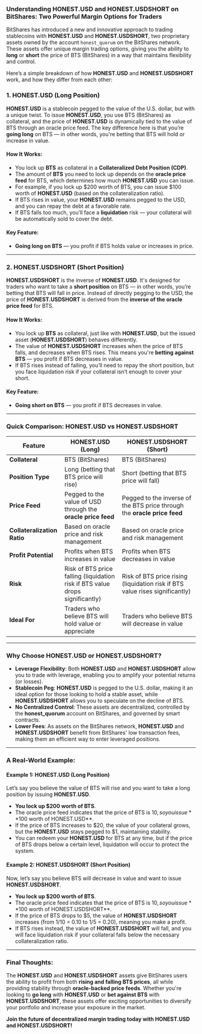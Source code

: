 
### Understanding **HONEST.USD** and **HONEST.USDSHORT** on BitShares: Two Powerful Margin Options for Traders

BitShares has introduced a new and innovative approach to trading stablecoins with **HONEST.USD** and **HONEST.USDSHORT**, two proprietary assets owned by the account `honest_quorum` on the BitShares network. These assets offer unique margin trading options, giving you the ability to **long** or **short** the price of BTS (BitShares) in a way that maintains flexibility and control.

Here’s a simple breakdown of how **HONEST.USD** and **HONEST.USDSHORT** work, and how they differ from each other:

### 1. **HONEST.USD (Long Position)**
**HONEST.USD** is a stablecoin pegged to the value of the U.S. dollar, but with a unique twist. To issue **HONEST.USD**, you use BTS (BitShares) as collateral, and the price of **HONEST.USD** is dynamically tied to the value of BTS through an oracle price feed. The key difference here is that you’re **going long** on BTS — in other words, you're betting that BTS will hold or increase in value.

#### How It Works:
- You lock up **BTS** as collateral in a **Collateralized Debt Position (CDP)**.
- The amount of **BTS** you need to lock up depends on the **oracle price feed** for BTS, which determines how much **HONEST.USD** you can issue.
- For example, if you lock up $200 worth of BTS, you can issue $100 worth of **HONEST.USD** (based on the collateralization ratio).
- If BTS rises in value, your **HONEST.USD** remains pegged to the USD, and you can repay the debt at a favorable rate.
- If BTS falls too much, you’ll face a **liquidation** risk — your collateral will be automatically sold to cover the debt.

#### Key Feature:
- **Going long on BTS** — you profit if BTS holds value or increases in price.
  
---

### 2. **HONEST.USDSHORT (Short Position)**
**HONEST.USDSHORT** is the inverse of **HONEST.USD**. It's designed for traders who want to take a **short position** on BTS — in other words, you’re betting that BTS will fall in price. Instead of directly pegging to the USD, the price of **HONEST.USDSHORT** is derived from the **inverse of the oracle price feed** for BTS.

#### How It Works:
- You lock up **BTS** as collateral, just like with **HONEST.USD**, but the issued asset (**HONEST.USDSHORT**) behaves differently.
- The value of **HONEST.USDSHORT** increases when the price of BTS falls, and decreases when BTS rises. This means you're **betting against BTS** — you profit if BTS decreases in value.
- If BTS rises instead of falling, you’ll need to repay the short position, but you face liquidation risk if your collateral isn’t enough to cover your short.

#### Key Feature:
- **Going short on BTS** — you profit if BTS decreases in value.

---

### Quick Comparison: **HONEST.USD** vs **HONEST.USDSHORT**

| Feature                        | **HONEST.USD (Long)**                      | **HONEST.USDSHORT (Short)**              |
|--------------------------------|-------------------------------------------|-----------------------------------------|
| **Collateral**                 | BTS (BitShares)                           | BTS (BitShares)                         |
| **Position Type**              | Long (betting that BTS price will rise)   | Short (betting that BTS price will fall)|
| **Price Feed**                 | Pegged to the value of USD through the **oracle price feed** | Pegged to the inverse of the BTS price through the **oracle price feed** |
| **Collateralization Ratio**    | Based on oracle price and risk management | Based on oracle price and risk management |
| **Profit Potential**           | Profits when BTS increases in value       | Profits when BTS decreases in value     |
| **Risk**                       | Risk of BTS price falling (liquidation risk if BTS value drops significantly) | Risk of BTS price rising (liquidation risk if BTS value rises significantly) |
| **Ideal For**                  | Traders who believe BTS will hold value or appreciate | Traders who believe BTS will decrease in value |

---

### Why Choose **HONEST.USD** or **HONEST.USDSHORT**?

- **Leverage Flexibility**: Both **HONEST.USD** and **HONEST.USDSHORT** allow you to trade with leverage, enabling you to amplify your potential returns (or losses).
- **Stablecoin Peg**: **HONEST.USD** is pegged to the U.S. dollar, making it an ideal option for those looking to hold a stable asset, while **HONEST.USDSHORT** allows you to speculate on the decline of BTS.
- **No Centralized Control**: These assets are decentralized, controlled by the **honest_quorum** account on BitShares, and governed by smart contracts.
- **Lower Fees**: As assets on the BitShares network, **HONEST.USD** and **HONEST.USDSHORT** benefit from BitShares' low transaction fees, making them an efficient way to enter leveraged positions.

---

### A Real-World Example:

#### Example 1: **HONEST.USD (Long Position)**

Let’s say you believe the value of BTS will rise and you want to take a long position by issuing **HONEST.USD**.

- **You lock up $200 worth of BTS**.
- The oracle price feed indicates that the price of BTS is $10, so you issue **$100 worth of HONEST.USD**.
- If the price of BTS increases to $20, the value of your collateral grows, but the **HONEST.USD** stays pegged to $1, maintaining stability.
- You can redeem your **HONEST.USD** for BTS at any time, but if the price of BTS drops below a certain level, liquidation will occur to protect the system.

#### Example 2: **HONEST.USDSHORT (Short Position)**

Now, let’s say you believe BTS will decrease in value and want to issue **HONEST.USDSHORT**.

- **You lock up $200 worth of BTS**.
- The oracle price feed indicates that the price of BTS is $10, so you issue **$100 worth of HONEST.USDSHORT**.
- If the price of BTS drops to $5, the value of **HONEST.USDSHORT** increases (from 1/10 = 0.10 to 1/5 = 0.20), meaning you make a profit.
- If BTS rises instead, the value of **HONEST.USDSHORT** will fall, and you will face liquidation risk if your collateral falls below the necessary collateralization ratio.

---

### Final Thoughts:

The **HONEST.USD** and **HONEST.USDSHORT** assets give BitShares users the ability to profit from both **rising and falling BTS prices**, all while providing stability through **oracle-backed price feeds**. Whether you're looking to **go long** with **HONEST.USD** or **bet against BTS** with **HONEST.USDSHORT**, these assets offer exciting opportunities to diversify your portfolio and increase your exposure in the market.

**Join the future of decentralized margin trading today with HONEST.USD and HONEST.USDSHORT!**